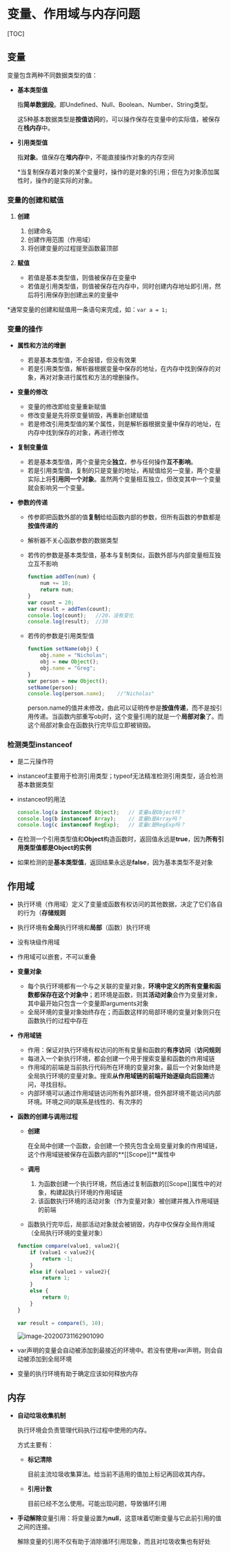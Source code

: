 # 变量、作用域与内存问题

[TOC]

## 变量

变量包含两种不同数据类型的值：

- **基本类型值**

  指**简单数据段**。即Undefined、Null、Boolean、Number、String类型。

  这5种基本数据类型是**按值访问**的，可以操作保存在变量中的实际值，被保存在**栈内存**中。

- **引用类型值**

  指**对象**。值保存在**堆内存**中，不能直接操作对象的内存空间

  *当复制保存着对象的某个变量时，操作的是对象的引用；但在为对象添加属性时，操作的是实际的对象。



### 变量的创建和赋值

1. **创建**

   1. 创建命名
   2. 创建作用范围（作用域）
   3. 将创建变量的过程提至函数最顶部

2. **赋值**

   - 若值是基本类型值，则值被保存在变量中
   - 若值是引用类型值，则值被保存在内存中，同时创建内存地址即引用，然后将引用保存到创建出来的变量中

   

*通常变量的创建和赋值用一条语句来完成，如：`var a = 1;`



### 变量的操作

- **属性和方法的增删**

  - 若是基本类型值，不会报错，但没有效果
  - 若是引用类型值，解析器根据变量中保存的地址，在内存中找到保存的对象，再对对象进行属性和方法的增删操作。

- **变量的修改**

  - 变量的修改即给变量重新赋值
  - 修改变量是先将原变量销毁，再重新创建赋值
  - 若是修改引用类型值的某个属性，则是解析器根据变量中保存的地址，在内存中找到保存的对象，再进行修改

- **复制变量值**

  - 若是基本类型值，两个变量完全**独立**，参与任何操作**互不影响**。
  - 若是引用类型值，复制的只是变量的地址，再赋值给另一变量，两个变量实际上将**引用同一个对象**。虽然两个变量相互独立，但改变其中一个变量就会影响另一个变量。

- **参数的传递**

  - 传参即把函数外部的值**复制**给给函数内部的参数，但所有函数的参数都是**按值传递的**

  - 解析器不关心函数参数的数据类型

  - 若传的参数是基本类型值，基本与复制类似，函数外部与内部变量相互独立互不影响

    ```javascript
    function addTen(num) {     
        num += 10;     
        return num; 
    } 
    var count = 20; 
    var result = addTen(count); 
    console.log(count);   //20，没有变化 
    console.log(result);  //30 
    ```

  - 若传的参数是引用类型值

    ```javascript
    function setName(obj) {     
        obj.name = "Nicholas";     
        obj = new Object();     
        obj.name = "Greg"; 
    } 
    var person = new Object(); 
    setName(person); 
    console.log(person.name);    //"Nicholas" 
    ```

    person.name的值并未修改，由此可以证明传参是**按值传递**，而不是按引用传递。当函数内部重写obj时，这个变量引用的就是一个**局部对象**了。而这个局部对象会在函数执行完毕后立即被销毁。



### 检测类型instanceof

- 是二元操作符

- instanceof主要用于检测引用类型；typeof无法精准检测引用类型，适合检测基本数据类型

- instanceof的用法

  ```javascript
  console.log(a instanceof Object);   // 变量a是Object吗？
  console.log(b instanceof Array);    // 变量b是Array吗？
  console.log(c instanceof RegExp);   // 变量c是RegExp吗？
  ```

- 在检测一个引用类型值和**Object**构造函数时，返回值永远是**true**，因为**所有引用类型值都是Object的实例**

- 如果检测的是**基本类型值**，返回结果永远是**false**，因为基本类型不是对象



## 作用域

- 执行环境（作用域）定义了变量或函数有权访问的其他数据，决定了它们各自的行为（**存储规则**

- 执行环境有**全局**执行环境和**局部**（函数）执行环境

- 没有块级作用域

- 作用域可以嵌套，不可以重叠

- **变量对象**

  - 每个执行环境都有一个与之关联的变量对象，**环境中定义的所有变量和函数都保存在这个对象中**；若环境是函数，则其**活动对象**会作为变量对象，其中最开始只包含一个变量即arguments对象
  - 全局环境的变量对象始终存在；而函数这样的局部环境的变量对象则只在函数执行的过程中存在

- **作用域链**

  - 作用：保证对执行环境有权访问的所有变量和函数的**有序访问**（**访问规则**
  - 每进入一个新执行环境，都会创建一个用于搜索变量和函数的作用域链
  - 作用域的前端是当前执行代码所在环境的变量对象，最后一个对象始终是全局执行环境的变量对象。搜索**从作用域链的前端开始逐级向后回溯**访问，寻找目标。
  - 内部环境可以通过作用域链访问所有外部环境，但外部环境不能访问内部环境。环境之间的联系是线性的、有次序的
  
- **函数的创建与调用过程**

  - **创建**

    在全局中创建一个函数，会创建一个预先包含全局变量对象的作用域链，这个作用域链被保存在函数内部的**[[Scope]]**属性中

  - **调用**

    1. 为函数创建一个执行环境，然后通过复制函数的[[Scope]]属性中的对象，构建起执行环境的作用域链
    2. 该函数执行环境的活动对象（作为变量对象）被创建并推入作用域链的前端

  - 函数执行完毕后，局部活动对象就会被销毁，内存中仅保存全局作用域（全局执行环境的变量对象）

  ```javascript
  function compare(value1, value2){  
      if (value1 < value2){     
          return -1;     
      } 
      else if (value1 > value2){      
          return 1; 
      } 
      else {         
          return 0;   
      } 
  } 
   
  var result = compare(5, 10); 
  ```

  ![image-20200731162901090](C:\Users\aa\AppData\Roaming\Typora\typora-user-images\image-20200731162901090.png)

- var声明的变量会自动被添加到最接近的环境中。若没有使用var声明，则会自动被添加到全局环境

- 变量的执行环境有助于确定应该如何释放内存



## 内存

- **自动垃圾收集机制**

  执行环境会负责管理代码执行过程中使用的内存。

  方式主要有：

  - **标记清除**

    目前主流垃圾收集算法。给当前不适用的值加上标记再回收其内存。

  - **引用计数**

    目前已经不怎么使用。可能出现问题，导致循环引用

- **手动解除**变量引用：将变量设置为**null**，这意味着切断变量与它此前引用的值之间的连接。

  解除变量的引用不仅有助于消除循环引用现象，而且对垃圾收集也有好处